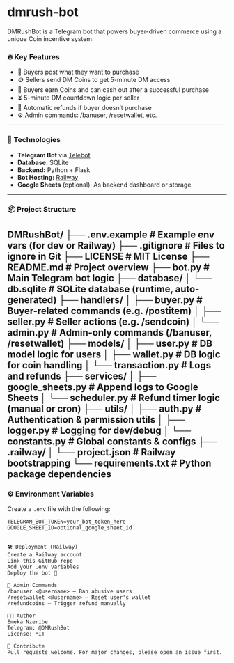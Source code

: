 # dmrush-bot

DMRushBot is a Telegram bot that powers buyer-driven commerce using a unique Coin incentive system.

### 🔥 Key Features

- 💬 Buyers post what they want to purchase
- 🪙 Sellers send DM Coins to get 5-minute DM access
- 💸 Buyers earn Coins and can cash out after a successful purchase
- ⏳ 5-minute DM countdown logic per seller
- 🔁 Automatic refunds if buyer doesn’t purchase
- ⚙️ Admin commands: /banuser, /resetwallet, etc.

---

### 🚀 Technologies

- **Telegram Bot** via [Telebot](https://github.com/eternnoir/pyTelegramBotAPI)
- **Database:** SQLite
- **Backend:** Python + Flask
- **Bot Hosting:** [Railway](https://railway.app/)
- **Google Sheets** (optional): As backend dashboard or storage

---

### 📦 Project Structure

DMRushBot/
├── .env.example                # Example env vars (for dev or Railway)
├── .gitignore                 # Files to ignore in Git
├── LICENSE                    # MIT License
├── README.md                  # Project overview
├── bot.py                     # Main Telegram bot logic
├── database/
│   └── db.sqlite              # SQLite database (runtime, auto-generated)
├── handlers/
│   ├── buyer.py               # Buyer-related commands (e.g. /postitem)
│   ├── seller.py              # Seller actions (e.g. /sendcoin)
│   └── admin.py               # Admin-only commands (/banuser, /resetwallet)
├── models/
│   ├── user.py                # DB model logic for users
│   ├── wallet.py              # DB logic for coin handling
│   └── transaction.py         # Logs and refunds
├── services/
│   ├── google_sheets.py       # Append logs to Google Sheets
│   └── scheduler.py           # Refund timer logic (manual or cron)
├── utils/
│   ├── auth.py                # Authentication & permission utils
│   ├── logger.py              # Logging for dev/debug
│   └── constants.py           # Global constants & configs
├── .railway/
│   └── project.json           # Railway bootstrapping
└── requirements.txt           # Python package dependencies
---

### ⚙️ Environment Variables

Create a `.env` file with the following:

```env
TELEGRAM_BOT_TOKEN=your_bot_token_here
GOOGLE_SHEET_ID=optional_google_sheet_id


🛠️ Deployment (Railway)
Create a Railway account
Link this GitHub repo
Add your .env variables
Deploy the bot 🚀

📖 Admin Commands
/banuser <@username> – Ban abusive users
/resetwallet <@username> – Reset user's wallet
/refundcoins – Trigger refund manually

👨‍🔧 Author
Emeka Nzeribe
Telegram: @DMRushBot
License: MIT

🤝 Contribute
Pull requests welcome. For major changes, please open an issue first.
